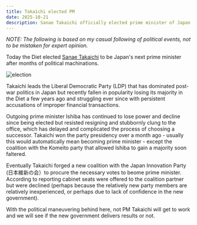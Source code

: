 ```yaml
---
title: Takaichi elected PM
date: 2025-10-21
description: Sanae Takaichi officially elected prime minister of Japan
---
```


*NOTE: The following is based on my casual following of political events, not to be mistaken for expert opinion.*

Today the Diet elected 
[Sanae Takaichi](https://en.wikipedia.org/wiki/Sanae_Takaichi) 
to be Japan's next prime minister after months of political machinations.

![election](https://media.infosec.exchange/infosec.exchange/cache/media_attachments/files/115/411/014/063/640/654/original/5e9355cadac4fe62.webp "Takaichi officially elected prime minister")

Takaichi leads the Liberal Democratic Party (LDP) that has dominated
post-war politics in Japan but recently fallen in popularity losing its
majority in the Diet a few years ago and struggling ever since with
persistent accusations of improper financial transactions.

Outgoing prime minister Ishiba has continued to lose power and decline
since being elected but resisted resigning and stubbornly clung to the
office, which has delayed and complicated the process of choosing a successor.
Takaichi won the party presidency over a month ago - usually this would
automatically mean becoming prime minister - except the coalition with the
Komeito party that allowed Ishiba to gain a majority soon faltered.

Eventually Takaichi forged a new coalition with the 
Japan Innovation Party (日本維新の会）to procure the necessary votes
to beome prime minister. 
According to reporting cabinet seats were offered to the coalition
partner but were declined (perhaps because the relatively new party members
are relatively inexperienced, or perhaps due to lack of confidence in the
new government).

With the political maneuvering behind here, not PM Takaichi will get to work
and we will see if the new government delivers results or not.

